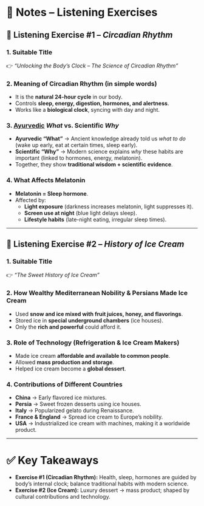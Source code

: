 # 📒 Notes – Listening Exercises

## 🔹 Listening Exercise #1 – _Circadian Rhythm_

### 1. Suitable Title

👉 _“Unlocking the Body’s Clock – The Science of Circadian Rhythm”_

### 2. Meaning of Circadian Rhythm (in simple words)

- It is the **natural 24-hour cycle** in our body.
- Controls **sleep, energy, digestion, hormones, and alertness**.
- Works like a **biological clock**, syncing with day and night.

### 3. [Ayurvedic]() _What_ vs. Scientific _Why_

- **Ayurvedic “What”** → Ancient knowledge already told us _what to do_ (wake up early, eat at certain times, sleep early).
- **Scientific “Why”** → Modern science explains _why_ these habits are important (linked to hormones, energy, melatonin).
- Together, they show **traditional wisdom + scientific evidence**.

### 4. What Affects Melatonin

- **Melatonin = Sleep hormone**.
- Affected by:
    - **Light exposure** (darkness increases melatonin, light suppresses it).
    - **Screen use at night** (blue light delays sleep).
    - **Lifestyle habits** (late-night eating, irregular sleep times).

---

## 🔹 Listening Exercise #2 – _History of Ice Cream_

### 1. Suitable Title

👉 _“The Sweet History of Ice Cream”_

### 2. How Wealthy Mediterranean Nobility & Persians Made Ice Cream

- Used **snow and ice mixed with fruit juices, honey, and flavorings**.
- Stored ice in **special underground chambers** (ice houses).
- Only the **rich and powerful** could afford it.

### 3. Role of Technology (Refrigeration & Ice Cream Makers)

- Made ice cream **affordable and available to common people**.
- Allowed **mass production and storage**.
- Helped ice cream become a **global dessert**.

### 4. Contributions of Different Countries

- **China** → Early flavored ice mixtures.
- **Persia** → Sweet frozen desserts using ice houses.
- **Italy** → Popularized gelato during Renaissance.
- **France & England** → Spread ice cream to Europe’s nobility.
- **USA** → Industrialized ice cream with machines, making it a worldwide product.

---

# ✅ Key Takeaways

- **Exercise #1 (Circadian Rhythm):** Health, sleep, hormones are guided by body’s internal clock; balance traditional habits with modern science.
- **Exercise #2 (Ice Cream):** Luxury dessert → mass product; shaped by cultural contributions and technology.